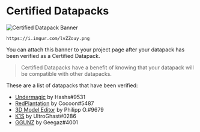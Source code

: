 # Certified Datapacks

![Certified Datapack Banner](https://i.imgur.com/lvZZouy.png)

```text
https://i.imgur.com/lvZZouy.png
```

You can attach this banner to your project page after your datapack has been verified as a Certified Datapack.

> Certified Datapacks have a benefit of knowing that your datapack will be compatible with other datapacks.

These are a list of datapacks that have been verified:

- [Undermagic](https://www.planetminecraft.com/data-pack/undermagic/) by Hashs#9531
- [RedPlantation](https://github.com/RedCocoon/RedPlantation) by Cocoon#5487
- [3D Model Editor](https://www.planetminecraft.com/data-pack/3d-model-editor/) by Philipp O.#9679
- [K1S](https://www.planetminecraft.com/data-pack/k1s-minecraft-pack/) by UltroGhast#0286
- [GGUNZ](https://www.planetminecraft.com/data-pack/ggunz-guns-and-weapons/) by Geegaz#4001
